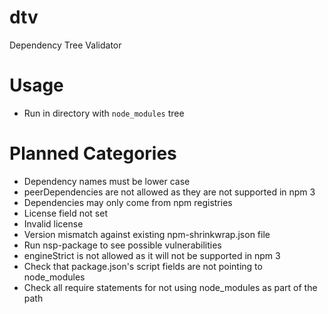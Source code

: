 # dtv
Dependency Tree Validator

Usage
=====
* Run in directory with ```node_modules``` tree

Planned Categories
==================
* Dependency names must be lower case
* peerDependencies are not allowed as they are not supported in npm 3
* Dependencies may only come from npm registries
* License field not set
* Invalid license
* Version mismatch against existing npm-shrinkwrap.json file
* Run nsp-package to see possible vulnerabilities
* engineStrict is not allowed as it will not be supported in npm 3
* Check that package.json's script fields are not pointing to node_modules
* Check all require statements for not using node_modules as part of the path
